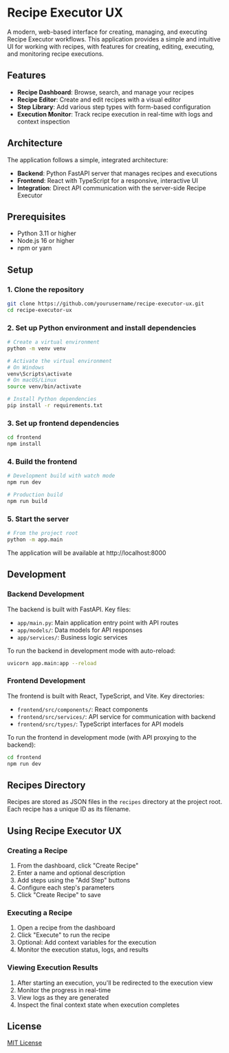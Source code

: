 # Recipe Executor UX

A modern, web-based interface for creating, managing, and executing Recipe Executor workflows. This application provides a simple and intuitive UI for working with recipes, with features for creating, editing, executing, and monitoring recipe executions.

## Features

- **Recipe Dashboard**: Browse, search, and manage your recipes
- **Recipe Editor**: Create and edit recipes with a visual editor
- **Step Library**: Add various step types with form-based configuration
- **Execution Monitor**: Track recipe execution in real-time with logs and context inspection

## Architecture

The application follows a simple, integrated architecture:

- **Backend**: Python FastAPI server that manages recipes and executions
- **Frontend**: React with TypeScript for a responsive, interactive UI
- **Integration**: Direct API communication with the server-side Recipe Executor

## Prerequisites

- Python 3.11 or higher
- Node.js 16 or higher
- npm or yarn

## Setup

### 1. Clone the repository

```bash
git clone https://github.com/yourusername/recipe-executor-ux.git
cd recipe-executor-ux
```

### 2. Set up Python environment and install dependencies

```bash
# Create a virtual environment
python -m venv venv

# Activate the virtual environment
# On Windows
venv\Scripts\activate
# On macOS/Linux
source venv/bin/activate

# Install Python dependencies
pip install -r requirements.txt
```

### 3. Set up frontend dependencies

```bash
cd frontend
npm install
```

### 4. Build the frontend

```bash
# Development build with watch mode
npm run dev

# Production build
npm run build
```

### 5. Start the server

```bash
# From the project root
python -m app.main
```

The application will be available at http://localhost:8000

## Development

### Backend Development

The backend is built with FastAPI. Key files:

- `app/main.py`: Main application entry point with API routes
- `app/models/`: Data models for API responses
- `app/services/`: Business logic services

To run the backend in development mode with auto-reload:

```bash
uvicorn app.main:app --reload
```

### Frontend Development

The frontend is built with React, TypeScript, and Vite. Key directories:

- `frontend/src/components/`: React components
- `frontend/src/services/`: API service for communication with backend
- `frontend/src/types/`: TypeScript interfaces for API models

To run the frontend in development mode (with API proxying to the backend):

```bash
cd frontend
npm run dev
```

## Recipes Directory

Recipes are stored as JSON files in the `recipes` directory at the project root. Each recipe has a unique ID as its filename.

## Using Recipe Executor UX

### Creating a Recipe

1. From the dashboard, click "Create Recipe"
2. Enter a name and optional description
3. Add steps using the "Add Step" buttons
4. Configure each step's parameters
5. Click "Create Recipe" to save

### Executing a Recipe

1. Open a recipe from the dashboard
2. Click "Execute" to run the recipe
3. Optional: Add context variables for the execution
4. Monitor the execution status, logs, and results

### Viewing Execution Results

1. After starting an execution, you'll be redirected to the execution view
2. Monitor the progress in real-time
3. View logs as they are generated
4. Inspect the final context state when execution completes

## License

[MIT License](LICENSE)
